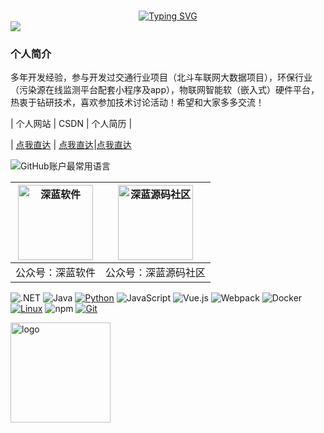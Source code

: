 ###
<div align="center">
    <a href="https://blog.sunguoqi.com/">
      <img src="https://readme-typing-svg.demolab.com?font=Fira+Code&pause=1000&width=435&lines=Hello 您好，我是houzw！&center=true&size=27" alt="Typing SVG" />
    </a>
  </div>
<img src="https://houzhanwu.github.io/style/images/coding.gif" /><br>

### 个人简介   
多年开发经验，参与开发过交通行业项目（北斗车联网大数据项目），环保行业（污染源在线监测平台配套小程序及app），物联网智能软（嵌入式）硬件平台，热衷于钻研技术，喜欢参加技术讨论活动！希望和大家多多交流！


|  个人网站  |  CSDN  |  个人简历  |

| [点我直达](https://houzhanwu.github.io/) | [点我直达](https://blog.csdn.net/qq_27404929)|[点我直达](https://houzhanwu.github.io/resume_ch/)


![GitHub账户最常用语言](https://github-stats.ubrong.com/api/top-langs/?username=houzhanwu&layout=compact&theme=tokyonight)


|  <img src="https://houzhanwu.github.io/style/images/contact_weixin.gif" width="120" height="120" alt="深蓝软件"/>  |   <img src="https://houzhanwu.github.io/style/images/contact_weixin.gif" width="120" height="120" alt="深蓝源码社区"/> | 
|  ----  |  ----  |
|   公众号：深蓝软件  |   公众号：深蓝源码社区  |



![.NET](https://img.shields.io/badge/.NET-512BD4?style=flat-square&logo=C-Sharp&logoColor=ffffff)
![Java](https://img.shields.io/badge/-Java-007396?style=flat-square&logo=java&logoColor=ffffff)
[![Python](https://img.shields.io/badge/-Python-3776AB?style=flat-square&logo=python&logoColor=ffffff)](https://www.python.org/)
![JavaScript](https://img.shields.io/badge/JavaScript-F7DF1E?style=flat-square&logo=JavaScript&logoColor=ffffff)
![Vue.js](https://img.shields.io/badge/-Vue.js-4FC08D?style=flat-square&logo=Vue.js&logoColor=ffffff)
![Webpack](https://img.shields.io/badge/-Webpack-8DD6F9?style=flat-square&logo=webpack&logoColor=ffffff)
![Docker](https://img.shields.io/badge/Docker-2496ED?style=flat-square&logo=docker&logoColor=ffffff)
[![Linux](https://img.shields.io/badge/-Linux-333333?style=flat-square&logo=linux&logoColor=white)](https://www.linuxfoundation.org/)
![npm](https://img.shields.io/badge/-NPM-CB3837?style=flat-square&logo=npm&logoColor=white)
[![Git](https://img.shields.io/badge/-Git-f05032?style=flat-square&logo=git&logoColor=white)](https://git-scm.com/)

<img src="https://github-readme-stats.vercel.app/api?username=houzhanwu&show_icons=true" alt="logo" height="160"  />
